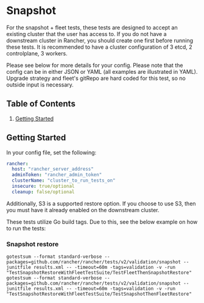 # Snapshot

For the snapshot + fleet tests, these tests are designed to accept an existing cluster that the user has access to. If you do not have a downstream cluster in Rancher, you should create one first before running these tests. It is recommended to have a cluster configuration of 3 etcd, 2 controlplane, 3 workers.

Please see below for more details for your config. Please note that the config can be in either JSON or YAML (all examples are illustrated in YAML).
Upgrade strategy and fleet's gitRepo are hard coded for this test, so no outside input is necessary. 

## Table of Contents
1. [Getting Started](#Getting-Started)

## Getting Started
In your config file, set the following:
```yaml
rancher:
  host: "rancher_server_address"
  adminToken: "rancher_admin_token"
  clusterName: "cluster_to_run_tests_on"
  insecure: true/optional
  cleanup: false/optional
```

Additionally, S3 is a supported restore option. If you choose to use S3, then you must have it already enabled on the downstream cluster.

These tests utilize Go build tags. Due to this, see the below example on how to run the tests:

### Snapshot restore
`gotestsum --format standard-verbose --packages=github.com/rancher/rancher/tests/v2/validation/snapshot --junitfile results.xml -- -timeout=60m -tags=validation -v -run "TestSnapshotRestoreWithFleetTestSuite/TestFleetThenSnapshotRestore"` \
`gotestsum --format standard-verbose --packages=github.com/rancher/rancher/tests/v2/validation/snapshot --junitfile results.xml -- -timeout=60m -tags=validation -v -run "TestSnapshotRestoreWithFleetTestSuite/TestSnapshotThenFleetRestore"`
